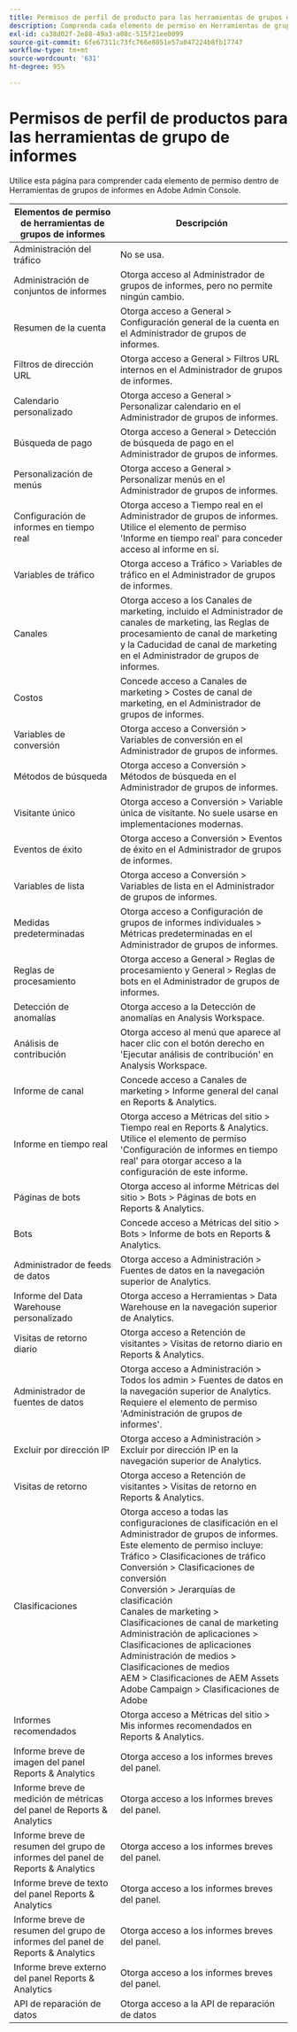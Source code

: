 ```yaml
---
title: Permisos de perfil de producto para las herramientas de grupos de informes en Adobe Admin Console
description: Comprenda cada elemento de permiso en Herramientas de grupos de informes.
exl-id: ca38d02f-2e88-49a3-a08c-515f21ee0099
source-git-commit: 6fe67311c73fc766e8051e57a047224b8fb17747
workflow-type: tm+mt
source-wordcount: '631'
ht-degree: 95%

---
```


# Permisos de perfil de productos para las herramientas de grupo de informes

Utilice esta página para comprender cada elemento de permiso dentro de Herramientas de grupos de informes en Adobe Admin Console.

| Elementos de permiso de herramientas de grupos de informes | Descripción |
|------|------|
| Administración del tráfico | No se usa. |
| Administración de conjuntos de informes | Otorga acceso al Administrador de grupos de informes, pero no permite ningún cambio. |
| Resumen de la cuenta | Otorga acceso a General > Configuración general de la cuenta en el Administrador de grupos de informes. |
| Filtros de dirección URL | Otorga acceso a General > Filtros URL internos en el Administrador de grupos de informes. |
| Calendario personalizado | Otorga acceso a General > Personalizar calendario en el Administrador de grupos de informes. |
| Búsqueda de pago | Otorga acceso a General > Detección de búsqueda de pago en el Administrador de grupos de informes. |
| Personalización de menús | Otorga acceso a General > Personalizar menús en el Administrador de grupos de informes. |
| Configuración de informes en tiempo real | Otorga acceso a Tiempo real en el Administrador de grupos de informes. Utilice el elemento de permiso &#39;Informe en tiempo real&#39; para conceder acceso al informe en sí. |
| Variables de tráfico | Otorga acceso a Tráfico > Variables de tráfico en el Administrador de grupos de informes. |
| Canales | Otorga acceso a los Canales de marketing, incluido el Administrador de canales de marketing, las Reglas de procesamiento de canal de marketing y la Caducidad de canal de marketing en el Administrador de grupos de informes. |
| Costos | Concede acceso a Canales de marketing > Costes de canal de marketing, en el Administrador de grupos de informes. |
| Variables de conversión | Otorga acceso a Conversión > Variables de conversión en el Administrador de grupos de informes. |
| Métodos de búsqueda | Otorga acceso a Conversión > Métodos de búsqueda en el Administrador de grupos de informes. |
| Visitante único | Otorga acceso a Conversión > Variable única de visitante. No suele usarse en implementaciones modernas. |
| Eventos de éxito | Otorga acceso a Conversión > Eventos de éxito en el Administrador de grupos de informes. |
| Variables de lista | Otorga acceso a Conversión > Variables de lista en el Administrador de grupos de informes. |
| Medidas predeterminadas | Otorga acceso a Configuración de grupos de informes individuales > Métricas predeterminadas en el Administrador de grupos de informes. |
| Reglas de procesamiento | Otorga acceso a General > Reglas de procesamiento y General > Reglas de bots en el Administrador de grupos de informes. |
| Detección de anomalías | Otorga acceso a la Detección de anomalías en Analysis Workspace. |
| Análisis de contribución | Otorga acceso al menú que aparece al hacer clic con el botón derecho en &#39;Ejecutar análisis de contribución&#39; en Analysis Workspace. |
| Informe de canal | Concede acceso a Canales de marketing > Informe general del canal en Reports &amp; Analytics. |
| Informe en tiempo real | Otorga acceso a Métricas del sitio > Tiempo real en Reports &amp; Analytics. Utilice el elemento de permiso &#39;Configuración de informes en tiempo real&#39; para otorgar acceso a la configuración de este informe. |
| Páginas de bots | Otorga acceso al informe Métricas del sitio > Bots > Páginas de bots en Reports &amp; Analytics. |
| Bots | Concede acceso a Métricas del sitio > Bots > Informe de bots en Reports &amp; Analytics. |
| Administrador de feeds de datos | Otorga acceso a Administración > Fuentes de datos en la navegación superior de Analytics. |
| Informe del Data Warehouse personalizado | Otorga acceso a Herramientas > Data Warehouse en la navegación superior de Analytics. |
| Visitas de retorno diario | Otorga acceso a Retención de visitantes > Visitas de retorno diario en Reports &amp; Analytics. |
| Administrador de fuentes de datos | Otorga acceso a Administración > Todos los admin > Fuentes de datos en la navegación superior de Analytics. Requiere el elemento de permiso &#39;Administración de grupos de informes&#39;. |
| Excluir por dirección IP | Otorga acceso a Administración > Excluir por dirección IP en la navegación superior de Analytics. |
| Visitas de retorno | Otorga acceso a Retención de visitantes > Visitas de retorno en Reports &amp; Analytics. |
| Clasificaciones | Otorga acceso a todas las configuraciones de clasificación en el Administrador de grupos de informes. Este elemento de permiso incluye: <br>Tráfico > Clasificaciones de tráfico<br>Conversión > Clasificaciones de conversión<br>Conversión > Jerarquías de clasificación<br>Canales de marketing > Clasificaciones de canal de marketing<br>Administración de aplicaciones > Clasificaciones de aplicaciones<br>Administración de medios > Clasificaciones de medios<br>AEM > Clasificaciones de AEM Assets<br>Adobe Campaign > Clasificaciones de Adobe |
| Informes recomendados | Otorga acceso a Métricas del sitio > Mis informes recomendados en Reports &amp; Analytics. |
| Informe breve de imagen del panel Reports &amp; Analytics | Otorga acceso a los informes breves del panel. |
| Informe breve de medición de métricas del panel de Reports &amp; Analytics | Otorga acceso a los informes breves del panel. |
| Informe breve de resumen del grupo de informes del panel de Reports &amp; Analytics | Otorga acceso a los informes breves del panel. |
| Informe breve de texto del panel Reports &amp; Analytics | Otorga acceso a los informes breves del panel. |
| Informe breve de resumen del grupo de informes del panel de Reports &amp; Analytics | Otorga acceso a los informes breves del panel. |
| Informe breve externo del panel Reports &amp; Analytics | Otorga acceso a los informes breves del panel. |
| API de reparación de datos | Otorga acceso a la API de reparación de datos |
